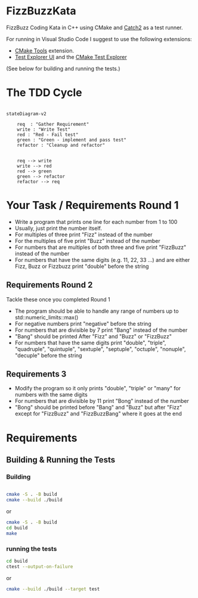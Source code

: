 # FizzBuzzKata
FizzBuzz Coding Kata in C++ using CMake and [Catch2](https://github.com/catchorg/Catch2) as a test runner. 

For running in Visual Studio Code I suggest to use the following extensions: 
* [CMake Tools](https://marketplace.visualstudio.com/items?itemName=ms-vscode.cmake-tools) extension.
* [Test Explorer UI](https://marketplace.visualstudio.com/items?itemName=hbenl.vscode-test-explorer) and the [CMake Test Explorer](https://marketplace.visualstudio.com/items?itemName=fredericbonnet.cmake-test-adapter)

(See below for building and running the tests.)

# The TDD Cycle

```mermaid

stateDiagram-v2

    req  : "Gather Requirement" 
    write : "Write Test"
    red : "Red - Fail test"
    green : "Green - implement and pass test"
    refactor : "Cleanup and refactor"


    req --> write 
    write --> red
    red --> green
    green --> refactor
    refactor --> req

```


# Your Task / Requirements Round 1

* Write a program that prints one line for each number from 1 to 100
* Usually, just print the number itself.
* For multiples of three print "Fizz" instead of the number
* For the multiples of five print "Buzz" instead of the number
* For numbers that are multiples of both three and five print "FizzBuzz" instead of the number
* For numbers that have the same digits (e.g. 11, 22, 33 ...) and are either Fizz, Buzz or Fizzbuzz  print "double" before the string

## Requirements Round 2

Tackle these once you completed Round 1

* The program should be able to handle any range of numbers up to std::numeric_limits<int>::max()
* For negative numbers print "negative" before the string
* For numbers that are divisible by 7 print "Bang" instead of the number
* "Bang" should be printed After "Fizz" and "Buzz" or "FizzBuzz"
* For numbers that have the same digits print "double", "triple", "quadruple", "quintuple", "sextuple", "septuple", "octuple", "nonuple", "decuple" before the string

## Requirements 3

* Modify the program so it only prints "double", "triple" or "many" for numbers with the same digits
* For numbers that are divisible by 11 print "Bong" instead of the number
* "Bong" should be printed before "Bang" and "Buzz" but after "Fizz" except for "FizzBuzz" and "FizzBuzzBang" where it goes at the end


# Requirements

## Building & Running the Tests

### Building

```bash

cmake -S . -B build 
cmake --build ./build
```

or 
```bash
cmake -S . -B build
cd build
make
```

### running the tests

```bash
cd build 
ctest --output-on-failure
```

or 

```bash
cmake --build ./build --target test
```
